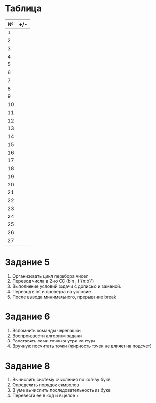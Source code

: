 # Таблица
| № | +/- |
| - | - |
|  1  |  |
|  2  |  |
|  3  |  |
|  4  |  |
|  5  |  |
|  6  |  |
|  7  |  |
|  8  |  |
|  9  |  |
|  10  |  |
|  11  |  |
|  12  |  |
|  13  |  |
|  14  |  |
|  15  |  |
|  16  |  |
|  17  |  |
|  18  |  |
|  19  |  |
|  20  |  |
|  21  |  |
|  22  |  |
|  23  |  |
|  24  |  |
|  25  |  |
|  26  |  |
|  27  |  |


# Задание 5
1. Организовать цикл перебора чисел
2. Перевод числа в 2-ю СС (bin , f'{n:b}')
3. Выполнение условий задачи с дописью и заменой.
4. Перевод в int и проверка на условие
5. После вывода минимального, прерывание break


# Задание 6
1. Вспомнить команды черепашки
2. Воспроизвести алгоритм задачи
3. Расставить сами точки внутри контура
4. Вручную посчитать точки (жирность точек не влияет на подсчет)

#  Задание 8
1. Вычислить систему счисления по кол-ву букв
2. Определить порядок символов
3. В уме вычислить последовательность из букв
4. Перевести ее в код и в целое + 





